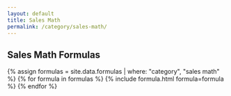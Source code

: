 ```yaml
---
layout: default
title: Sales Math
permalink: /category/sales-math/
---
```




## Sales Math Formulas

{% assign formulas = site.data.formulas | where: "category", "sales math" %}
{% for formula in formulas %}
  {% include formula.html formula=formula %}
{% endfor %}
